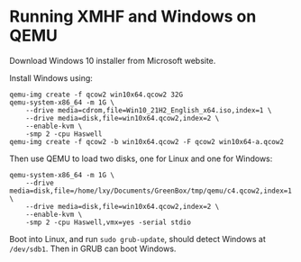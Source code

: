 # Running XMHF and Windows on QEMU

Download Windows 10 installer from Microsoft website.

Install Windows using:
```
qemu-img create -f qcow2 win10x64.qcow2 32G
qemu-system-x86_64 -m 1G \
	--drive media=cdrom,file=Win10_21H2_English_x64.iso,index=1 \
	--drive media=disk,file=win10x64.qcow2,index=2 \
	--enable-kvm \
	-smp 2 -cpu Haswell
qemu-img create -f qcow2 -b win10x64.qcow2 -F qcow2 win10x64-a.qcow2
```

Then use QEMU to load two disks, one for Linux and one for Windows:
```
qemu-system-x86_64 -m 1G \
	--drive media=disk,file=/home/lxy/Documents/GreenBox/tmp/qemu/c4.qcow2,index=1 \
	--drive media=disk,file=win10x64.qcow2,index=2 \
	--enable-kvm \
	-smp 2 -cpu Haswell,vmx=yes -serial stdio
```

Boot into Linux, and run `sudo grub-update`, should detect Windows at
`/dev/sdb1`. Then in GRUB can boot Windows.

